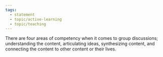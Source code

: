 ```yaml
---
tags:
  - statement
  - topic/active-learning
  - topic/teaching
---
```

There are four areas of competency when it comes to group discussions; understanding the content, articulating ideas, synthesizing content, and connecting the content to other content or their lives.